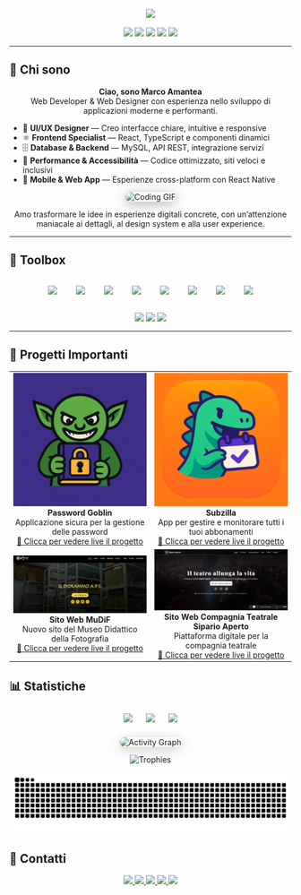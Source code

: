 

<!-- TYPING INTRO -->

<p align="center">
  <img src="https://readme-typing-svg.demolab.com?font=Inter&weight=700&size=38&pause=1200&color=14B8A6&center=true&vCenter=true&width=900&lines=Ciao%2C+sono+Marco+Amantea;Web+Developer+e+Web+Designer;Frontend+UI%2FUX;Design+System+e+Performance;Progetti+Moderni+e+Interattivi"/>
</p>



<!-- QUICK FACTS -->

<p align="center">
  <img src="https://img.shields.io/badge/Web-React%20%7C%20React%20Native%20%7C%20Storybook-0ea5e9?style=for-the-badge"/>
  <img src="https://img.shields.io/badge/Design-UI%20%2F%20UX%20%7C%20Wordpress-6366f1?style=for-the-badge"/>
  <img src="https://img.shields.io/badge/Languages-JS%20%7C%20TS%20%7C%20HTML%20%7C%20CSS-f59e0b?style=for-the-badge"/>
  <img src="https://img.shields.io/badge/Database-MySQL-10b981?style=for-the-badge"/>
  <img src="https://komarev.com/ghpvc/?username=MarcoAmantea&style=for-the-badge&label=Visite"/>
</p>

---

## 🚀 Chi sono

<p align="center">
  <strong>Ciao, sono Marco Amantea</strong><br/>
  Web Developer & Web Designer con esperienza nello sviluppo di applicazioni moderne e performanti.
</p>

<ul>
  <li>🎨 <strong>UI/UX Designer</strong> — Creo interfacce chiare, intuitive e responsive</li>
  <li>⚛️ <strong>Frontend Specialist</strong> — React, TypeScript e componenti dinamici</li>
  <li>🗄️ <strong>Database & Backend</strong> — MySQL, API REST, integrazione servizi</li>
  <li>🚀 <strong>Performance & Accessibilità</strong> — Codice ottimizzato, siti veloci e inclusivi</li>
  <li>📱 <strong>Mobile & Web App</strong> — Esperienze cross-platform con React Native</li>
</ul>

<p align="center">
  <img src="https://media.giphy.com/media/qgQUggAC3Pfv687qPC/giphy.gif" width="500" alt="Coding GIF" style="border-radius:20px; box-shadow:0 4px 20px rgba(0,0,0,0.3);"/>
</p>

<p align="center">
  Amo trasformare le idee in esperienze digitali concrete, con un’attenzione maniacale ai dettagli, al design system e alla user experience.
</p>


---

## 🧰 Toolbox

<p align="center">
  <img src="https://cdn.jsdelivr.net/gh/devicons/devicon/icons/html5/html5-original.svg" height="50" style="margin:15px;"/>
  <img src="https://cdn.jsdelivr.net/gh/devicons/devicon/icons/css3/css3-original.svg" height="50" style="margin:15px;"/>
  <img src="https://cdn.jsdelivr.net/gh/devicons/devicon/icons/javascript/javascript-original.svg" height="50" style="margin:15px;"/>
  <img src="https://cdn.jsdelivr.net/gh/devicons/devicon/icons/typescript/typescript-original.svg" height="50" style="margin:15px;"/>
  <img src="https://cdn.jsdelivr.net/gh/devicons/devicon/icons/react/react-original.svg" height="50" style="margin:15px;"/>
  <img src="https://cdn.jsdelivr.net/gh/devicons/devicon/icons/storybook/storybook-original.svg" height="50" style="margin:15px;"/>
  <img src="https://cdn.jsdelivr.net/gh/devicons/devicon/icons/wordpress/wordpress-original.svg" height="50" style="margin:15px;"/>
  <img src="https://cdn.jsdelivr.net/gh/devicons/devicon/icons/mysql/mysql-original.svg" height="50" style="margin:15px;"/>
</p>

<p align="center">
  <img src="https://img.shields.io/badge/Performance-95%2B_Lighthouse-10b981?style=for-the-badge"/>
  <img src="https://img.shields.io/badge/Accessibilità-ARIA_ready-0ea5e9?style=for-the-badge"/>
  <img src="https://img.shields.io/badge/Design_System-scalabile-6366f1?style=for-the-badge"/>
</p>

---

## 🌟 Progetti Importanti

<table align="center">
  <tr>
    <td align="center" width="300">
      <img src="/public/password-goblin.png" width="250"/><br/>
      <strong>Password Goblin</strong><br/>
      Applicazione sicura per la gestione delle password<br/>
      <a href="https://play.google.com/store/apps/details?id=com.password.goblin" target="_blank">
        🔗 Clicca per vedere live il progetto
      </a>
    </td>
    <td align="center" width="300">
      <img src="/public/subzilla.png" width="250"/><br/>
      <strong>Subzilla</strong><br/>
      App per gestire e monitorare tutti i tuoi abbonamenti<br/>
      <a href="https://play.google.com/store/apps/details?id=com.ienashow.abbonamentiapp&fbclid=PAZXh0bgNhZW0CMTEAAadCegmvZaaaoX36_S0bCkIlbtN-v2EI0OMQH-UErqrW2apHbIM5TfRkhvH2ww_aem_zbZ37Nsgg-pWHbqy3FKHDA" target="_blank">
        🔗 Clicca per vedere live il progetto
      </a>
    </td>
  </tr>
  <tr>
    <td align="center" width="300">
      <img src="/public/mudif.png" width="250"/><br/>
      <strong>Sito Web MuDiF</strong><br/>
      Nuovo sito del Museo Didattico della Fotografia<br/>
      <a href="https://ildidrammo.com" target="_blank">
        🔗 Clicca per vedere live il progetto
      </a>
    </td>
    <td align="center" width="300">
      <img src="/public/artenauta.png" width="250"/><br/>
      <strong>Sito Web Compagnia Teatrale Sipario Aperto</strong><br/>
      Piattaforma digitale per la compagnia teatrale<br/>
      <a href="https://teatrolalocandina.it" target="_blank">
        🔗 Clicca per vedere live il progetto
      </a>
    </td>
  </tr>
</table>


## 📊 Statistiche

<div align="center">
  <img src="https://github-readme-stats.vercel.app/api?username=MarcoAmantea&show_icons=true&theme=transparent" height="170" style="margin:10px;"/>
  <img src="https://streak-stats.demolab.com?user=MarcoAmantea&theme=transparent" height="170" style="margin:10px;"/>
  <img src="https://github-readme-stats.vercel.app/api/top-langs/?username=MarcoAmantea&layout=compact&theme=transparent" height="170" style="margin:10px;"/>
</div>

<p align="center">
  <img src="https://github-readme-activity-graph.vercel.app/graph?username=MarcoAmantea&theme=github-compact&area=true&hide_border=true" alt="Activity Graph" style="border-radius:15px; box-shadow:0 4px 20px rgba(0,0,0,0.2);"/>
</p>

<p align="center">
  <img src="https://github-profile-trophy.vercel.app/?username=MarcoAmantea&theme=onestar&no-frame=true&margin-w=8" alt="Trophies"/>
</p>

<p align="center">
  <img src="https://github.com/MarcoAmantea/MarcoAmantea/blob/output/github-contribution-grid-snake.svg" alt="Snake animation"/>
</p>


## 🤝 Contatti

<p align="center">
  <a href="mailto:marcoamanteadeveloper@gmail.com">
    <img src="https://img.shields.io/badge/Email-Scrivimi-0ea5e9?style=for-the-badge&logo=gmail&logoColor=white"/>
  </a>
  <a href="https://marcoamantea.it">
    <img src="https://img.shields.io/badge/Sito-Visita-6366f1?style=for-the-badge&logo=google-chrome&logoColor=white"/>
  </a>
  <a href="https://www.linkedin.com/in/marco-amantea/">
    <img src="https://img.shields.io/badge/LinkedIn-Connettiti-0a66c2?style=for-the-badge&logo=linkedin&logoColor=white"/>
  </a>
  <a href="https://wa.me/393407066819">
    <img src="https://img.shields.io/badge/WhatsApp-Chat-25D366?style=for-the-badge&logo=whatsapp&logoColor=white"/>
  </a>
  <a href="https://www.instagram.com/amantea.digital/">
    <img src="https://img.shields.io/badge/Instagram-Seguimi-E4405F?style=for-the-badge&logo=instagram&logoColor=white"/>
  </a>
</p>

